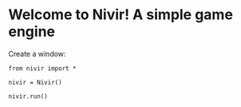 # Welcome to Nivir! A simple game engine

Create a window:
```
from nivir import *

nivir = Nivir()

nivir.run()
```